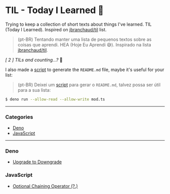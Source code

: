 # TIL - Today I Learned 🤤

Trying to keep a collection of short texts about things I've learned. TIL (Today I Learned). Inspired on [jbranchaud/til](https://github.com/jbranchaud/til) list.
> (pt-BR) Tentando manter uma lista de pequenos textos sobre as coisas que aprendi. HEA (Hoje Eu Aprendi 😅). Inspirado na lista [jbranchaud/til](https://github.com/jbranchaud/til).

_[ 2 ] TILs and counting...?_ 🙈

I also made a [script](./mod.ts) to generate the `README.md` file, maybe it's useful for your list:
> (pt-BR) Deixei um [script](./mod.ts) para gerar o `README.md`, talvez possa ser útil para a sua lista:
```zsh
$ deno run --allow-read --allow-write mod.ts
```

---

### Categories
* [Deno](#deno)
* [JavaScript](#javascript)

---

### Deno
- [Upgrade to Downgrade](Deno/upgrade-to-downgrade.md)
### JavaScript
- [Optional Chaining Operator (?.)](JavaScript/optional-chaining-operator.md)